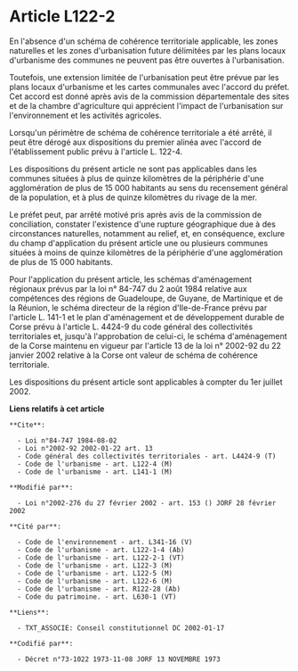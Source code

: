 # Article L122-2

En l'absence d'un schéma de cohérence territoriale applicable, les zones naturelles et les zones d'urbanisation future
délimitées par les plans locaux d'urbanisme des communes ne peuvent pas être ouvertes à l'urbanisation.

Toutefois, une extension limitée de l'urbanisation peut être prévue par les plans locaux d'urbanisme et les cartes communales
avec l'accord du préfet. Cet accord est donné après avis de la commission départementale des sites et de la chambre
d'agriculture qui apprécient l'impact de l'urbanisation sur l'environnement et les activités agricoles.

Lorsqu'un périmètre de schéma de cohérence territoriale a été arrêté, il peut être dérogé aux dispositions du premier alinéa
avec l'accord de l'établissement public prévu à l'article L. 122-4.

Les dispositions du présent article ne sont pas applicables dans les communes situées à plus de quinze kilomètres de la
périphérie d'une agglomération de plus de 15 000 habitants au sens du recensement général de la population, et à plus de
quinze kilomètres du rivage de la mer.

Le préfet peut, par arrêté motivé pris après avis de la commission de conciliation, constater l'existence d'une rupture
géographique due à des circonstances naturelles, notamment au relief, et, en conséquence, exclure du champ d'application du
présent article une ou plusieurs communes situées à moins de quinze kilomètres de la périphérie d'une agglomération de plus
de 15 000 habitants.

Pour l'application du présent article, les schémas d'aménagement régionaux prévus par la loi n° 84-747 du 2 août 1984
relative aux compétences des régions de Guadeloupe, de Guyane, de Martinique et de la Réunion, le schéma directeur de la
région d'Ile-de-France prévu par l'article L. 141-1 et le plan d'aménagement et de développement durable de Corse prévu à
l'article L. 4424-9 du code général  des collectivités territoriales et, jusqu'à l'approbation de celui-ci, le schéma
d'aménagement de la Corse maintenu en vigueur par l'article 13 de la loi n° 2002-92 du 22 janvier 2002 relative à la Corse
ont valeur de schéma de cohérence territoriale.

Les dispositions du présent article sont applicables à compter du 1er juillet 2002.

**Liens relatifs à cet article**

	**Cite**:

	  - Loi n°84-747 1984-08-02
	  - Loi n°2002-92 2002-01-22 art. 13
	  - Code général des collectivités territoriales - art. L4424-9 (T)
	  - Code de l'urbanisme - art. L122-4 (M)
	  - Code de l'urbanisme - art. L141-1 (M)

	**Modifié par**:

	  - Loi n°2002-276 du 27 février 2002 - art. 153 () JORF 28 février 2002

	**Cité par**:

	  - Code de l'environnement - art. L341-16 (V)
	  - Code de l'urbanisme - art. L122-1-4 (Ab)
	  - Code de l'urbanisme - art. L122-2-1 (VT)
	  - Code de l'urbanisme - art. L122-3 (M)
	  - Code de l'urbanisme - art. L122-5 (M)
	  - Code de l'urbanisme - art. L122-6 (M)
	  - Code de l'urbanisme - art. R122-28 (Ab)
	  - Code du patrimoine. - art. L630-1 (VT)

	**Liens**:

	  - TXT_ASSOCIE: Conseil constitutionnel DC 2002-01-17

	**Codifié par**:

	  - Décret n°73-1022 1973-11-08 JORF 13 NOVEMBRE 1973

